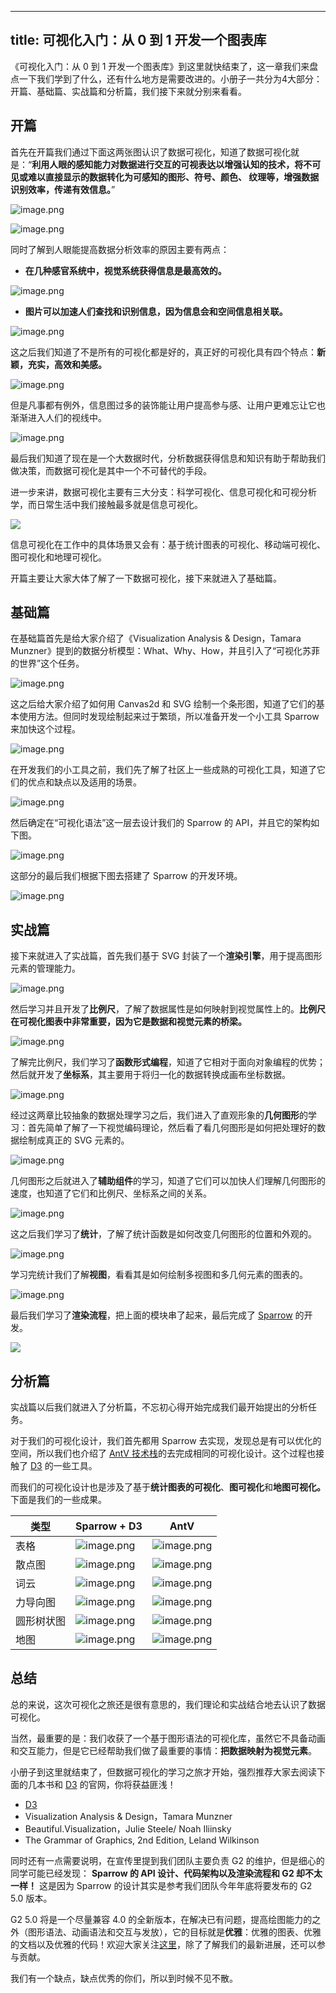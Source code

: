 
---
title: 可视化入门：从 0 到 1 开发一个图表库
---



《可视化入门：从 0 到 1 开发一个图表库》到这里就快结束了，这一章我们来盘点一下我们学到了什么，还有什么地方是需要改进的。小册子一共分为4大部分：开篇、基础篇、实战篇和分析篇，我们接下来就分别来看看。

## 开篇

首先在开篇我们通过下面这两张图认识了数据可视化，知道了数据可视化就是：“**利用人眼的感知能力对数据进行交互的可视表达以增强认知的技术，将不可见或难以直接显示的数据转化为可感知的图形、符号、颜色、 纹理等，增强数据识别效率，传递有效信息。**”

![image.png](https://p6-juejin.byteimg.com/tos-cn-i-k3u1fbpfcp/4c6950be1078485a94bbdf8667939fa5~tplv-k3u1fbpfcp-watermark.image?)

![image.png](https://p1-juejin.byteimg.com/tos-cn-i-k3u1fbpfcp/d3eb0045335644b59c8a8528197f3e85~tplv-k3u1fbpfcp-watermark.image?)

同时了解到人眼能提高数据分析效率的原因主要有两点：

- **在几种感官系统中，视觉系统获得信息是最高效的。**

![image.png](https://p3-juejin.byteimg.com/tos-cn-i-k3u1fbpfcp/fe9592d6bc62461198e3cf96a95c84af~tplv-k3u1fbpfcp-watermark.image?)

- **图片可以加速人们查找和识别信息，因为信息会和空间信息相关联。**

![image.png](https://p9-juejin.byteimg.com/tos-cn-i-k3u1fbpfcp/87ebdfa9cb1a481f8e5663025dff9e14~tplv-k3u1fbpfcp-watermark.image?)

这之后我们知道了不是所有的可视化都是好的，真正好的可视化具有四个特点：**新颖，充实，高效和美感。** 

![image.png](https://p9-juejin.byteimg.com/tos-cn-i-k3u1fbpfcp/f1caa426f7ac47a4aaba715440f1232c~tplv-k3u1fbpfcp-watermark.image?)

但是凡事都有例外，信息图过多的装饰能让用户提高参与感、让用户更难忘让它也渐渐进入人们的视线中。

![image.png](https://p3-juejin.byteimg.com/tos-cn-i-k3u1fbpfcp/9d2a3b1c8a484d3a98bfbe7d48835581~tplv-k3u1fbpfcp-watermark.image?)

最后我们知道了现在是一个大数据时代，分析数据获得信息和知识有助于帮助我们做决策，而数据可视化是其中一个不可替代的手段。

进一步来讲，数据可视化主要有三大分支：科学可视化、信息可视化和可视分析学，而日常生活中我们接触最多就是信息可视化。

![](https://p3-juejin.byteimg.com/tos-cn-i-k3u1fbpfcp/eaa9fd0e0b5f4cb38b6c2a2def24bc20~tplv-k3u1fbpfcp-watermark.awebp)

信息可视化在工作中的具体场景又会有：基于统计图表的可视化、移动端可视化、图可视化和地理可视化。

开篇主要让大家大体了解了一下数据可视化，接下来就进入了基础篇。

## 基础篇

在基础篇首先是给大家介绍了《Visualization Analysis & Design，Tamara Munzner》提到的数据分析模型：What、Why、How，并且引入了“可视化苏菲的世界”这个任务。

![image.png](https://p6-juejin.byteimg.com/tos-cn-i-k3u1fbpfcp/93dab1c5186546a6bd4d84613079477f~tplv-k3u1fbpfcp-watermark.image?)

这之后给大家介绍了如何用 Canvas2d 和 SVG 绘制一个条形图，知道了它们的基本使用方法。但同时发现绘制起来过于繁琐，所以准备开发一个小工具 Sparrow 来加快这个过程。

![image.png](https://p9-juejin.byteimg.com/tos-cn-i-k3u1fbpfcp/ca62d68ad63f45f88208957a0a27b60a~tplv-k3u1fbpfcp-watermark.image?)

在开发我们的小工具之前，我们先了解了社区上一些成熟的可视化工具，知道了它们的优点和缺点以及适用的场景。

![image.png](https://p1-juejin.byteimg.com/tos-cn-i-k3u1fbpfcp/fff4706e9f6f4c92baf8f726ee1b2608~tplv-k3u1fbpfcp-watermark.awebp?)

然后确定在“可视化语法”这一层去设计我们的 Sparrow 的 API，并且它的架构如下图。

![image.png](https://p9-juejin.byteimg.com/tos-cn-i-k3u1fbpfcp/0c79d9edbde94357aed1adc1db0bf7eb~tplv-k3u1fbpfcp-watermark.image?)

这部分的最后我们根据下图去搭建了 Sparrow 的开发环境。

![image.png](https://p9-juejin.byteimg.com/tos-cn-i-k3u1fbpfcp/b7f0e9257d6848debd48b226a6dfae5e~tplv-k3u1fbpfcp-watermark.image?)

## 实战篇

接下来就进入了实战篇，首先我们基于 SVG 封装了一个**渲染引擎**，用于提高图形元素的管理能力。

![image.png](https://p3-juejin.byteimg.com/tos-cn-i-k3u1fbpfcp/a2cb1d69390c4588a72ca36606976aac~tplv-k3u1fbpfcp-zoom-1.image)

然后学习并且开发了**比例尺**，了解了数据属性是如何映射到视觉属性上的。**比例尺在可视化图表中非常重要，因为它是数据和视觉元素的桥梁。**

![image.png](https://p9-juejin.byteimg.com/tos-cn-i-k3u1fbpfcp/8bfe0184a30542d48ed3cf2fac7ec3e5~tplv-k3u1fbpfcp-watermark.image?)

了解完比例尺，我们学习了**函数形式编程**，知道了它相对于面向对象编程的优势；然后就开发了**坐标系**，其主要用于将归一化的数据转换成画布坐标数据。

![image.png](https://p6-juejin.byteimg.com/tos-cn-i-k3u1fbpfcp/acf15a94ecfe4d149943b434c8fceddf~tplv-k3u1fbpfcp-watermark.image?)

经过这两章比较抽象的数据处理学习之后，我们进入了直观形象的**几何图形**的学习：首先简单了解了一下视觉编码理论，然后看了看几何图形是如何把处理好的数据绘制成真正的 SVG 元素的。

![image.png](https://p9-juejin.byteimg.com/tos-cn-i-k3u1fbpfcp/2cc3dd6db10145669ddcb71c04028c40~tplv-k3u1fbpfcp-watermark.image?)

几何图形之后就进入了**辅助组件**的学习，知道了它们可以加快人们理解几何图形的速度，也知道了它们和比例尺、坐标系之间的关系。

![image.png](https://p3-juejin.byteimg.com/tos-cn-i-k3u1fbpfcp/fb4b259a27f84f39b2aea04d75b555b5~tplv-k3u1fbpfcp-watermark.image?)

这之后我们学习了**统计**，了解了统计函数是如何改变几何图形的位置和外观的。

![image.png](https://p1-juejin.byteimg.com/tos-cn-i-k3u1fbpfcp/0852cfa07d6449a1870cac2d6a4ef8a8~tplv-k3u1fbpfcp-watermark.image?)

学习完统计我们了解**视图**，看看其是如何绘制多视图和多几何元素的图表的。

![image.png](https://p3-juejin.byteimg.com/tos-cn-i-k3u1fbpfcp/f9726351c3774cce82962a9304cecec6~tplv-k3u1fbpfcp-watermark.image?)

最后我们学习了**渲染流程**，把上面的模块串了起来，最后完成了 [Sparrow](https://sparrow-vis.github.io/#/) 的开发。

![](https://p6-juejin.byteimg.com/tos-cn-i-k3u1fbpfcp/879e056ccea346e1bca703561b752506~tplv-k3u1fbpfcp-watermark.awebp?)

## 分析篇

实战篇以后我们就进入了分析篇，不忘初心得开始完成我们最开始提出的分析任务。

对于我们的可视化设计，我们首先都用 Sparrow 去实现，发现总是有可以优化的空间，所以我们也介绍了 [AntV 技术栈](https://antv.vision/)的去完成相同的可视化设计。这个过程也接触了 [D3](https://d3js.org/) 的一些工具。

而我们的可视化设计也是涉及了基于**统计图表的可视化**、**图可视化**和**地图可视化。** 下面是我们的一些成果。


|类型|Sparrow + D3 | AntV |
| --- | --- | --- |
| 表格 |![image.png](https://p6-juejin.byteimg.com/tos-cn-i-k3u1fbpfcp/b70b52e51ea14613b4319788fe549021~tplv-k3u1fbpfcp-watermark.image?)  | ![image.png](https://p6-juejin.byteimg.com/tos-cn-i-k3u1fbpfcp/06342994cc2349deb16e396e39f120f9~tplv-k3u1fbpfcp-watermark.image?) |
| 散点图 | ![image.png](https://p6-juejin.byteimg.com/tos-cn-i-k3u1fbpfcp/b9a87220bea746c5844b5e0bc8eb0bc3~tplv-k3u1fbpfcp-watermark.image?) |![image.png](https://p6-juejin.byteimg.com/tos-cn-i-k3u1fbpfcp/d7bfab54d2f54182898de9550a4a3cd0~tplv-k3u1fbpfcp-watermark.image?) |
| 词云 |![image.png](https://p6-juejin.byteimg.com/tos-cn-i-k3u1fbpfcp/7086a23f5f104f57ab4a1f8d4a4904a5~tplv-k3u1fbpfcp-watermark.image?)|![image.png](https://p1-juejin.byteimg.com/tos-cn-i-k3u1fbpfcp/2fe881b7cf9e409c86d8509746c24207~tplv-k3u1fbpfcp-watermark.image?)|
| 力导向图 | ![image.png](https://p1-juejin.byteimg.com/tos-cn-i-k3u1fbpfcp/c734d44cbb214dff8c6d1a51e699922b~tplv-k3u1fbpfcp-watermark.image?)|![image.png](https://p3-juejin.byteimg.com/tos-cn-i-k3u1fbpfcp/96982aa38da342f48fb57976cdaaf5c1~tplv-k3u1fbpfcp-watermark.image?)|
| 圆形树状图 | ![image.png](https://p6-juejin.byteimg.com/tos-cn-i-k3u1fbpfcp/b309e121d642426799f58f33c1a8e3cb~tplv-k3u1fbpfcp-watermark.image?) | ![image.png](https://p3-juejin.byteimg.com/tos-cn-i-k3u1fbpfcp/73855aabf82c4ebeaebc48beac8cf57c~tplv-k3u1fbpfcp-watermark.image?)|
| 地图 | ![image.png](https://p3-juejin.byteimg.com/tos-cn-i-k3u1fbpfcp/77fb0365cf6444a3afe5a5599b3df301~tplv-k3u1fbpfcp-watermark.image?) | ![image.png](https://p6-juejin.byteimg.com/tos-cn-i-k3u1fbpfcp/2cc8fffe86864ceb8dc81d43d366fffc~tplv-k3u1fbpfcp-watermark.image?)|

## 总结

总的来说，这次可视化之旅还是很有意思的，我们理论和实战结合地去认识了数据可视化。

当然，最重要的是：我们收获了一个基于图形语法的可视化库，虽然它不具备动画和交互能力，但是它已经帮助我们做了最重要的事情：**把数据映射为视觉元素**。

小册子到这里就结束了，但数据可视化的学习之旅才开始，强烈推荐大家去阅读下面的几本书和 [D3](https://d3js.org/) 的官网，你将获益匪浅！

- [D3](https://d3js.org/)
- Visualization Analysis & Design，Tamara Munzner
- Beautiful.Visualization，Julie Steele/ Noah Iliinsky
- The Grammar of Graphics, 2nd Edition, Leland Wilkinson

同时还有一点需要说明，在宣传里提到我们团队主要负责 G2 的维护，但是细心的同学可能已经发现： **Sparrow 的 API 设计、代码架构以及渲染流程和 G2 却不太一样！** 这是因为 Sparrow 的设计其实是参考我们团队今年年底将要发布的 G2 5.0 版本。

G2 5.0 将是一个尽量兼容 4.0 的全新版本，在解决已有问题，提高绘图能力的之外（图形语法、动画语法和交互与发放），它的目标就是**优雅**：优雅的图表、优雅的文档以及优雅的代码！欢迎大家关注[这里](https://www.yuque.com/antv/g2-docs/about-g2-5.x)，除了了解我们的最新进展，还可以参与贡献。

我们有一个缺点，缺点优秀的你们，所以到时候不见不散。

    